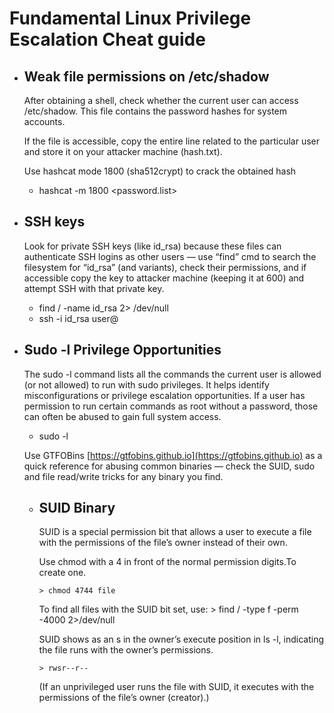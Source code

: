 # Fundamental Linux Privilege Escalation Cheat guide

* ## Weak file permissions on /etc/shadow
  After obtaining a shell, check whether the current user can access /etc/shadow. This file contains the password hashes for system accounts.

  If the file is accessible, copy the entire line related to the particular user and store it on your attacker machine (hash.txt).

  Use hashcat mode 1800 (sha512crypt) to crack the obtained hash
    - hashcat -m 1800 <hash> <password.list>


* ## SSH keys 
  Look for private SSH keys (like id_rsa) because these files can authenticate SSH logins as other users — use “find” cmd to search the filesystem for “id_rsa” (and variants), check their permissions,   and if accessible copy the key to attacker machine (keeping it at 600) and attempt SSH with that private key.

    - find / -name id_rsa 2> /dev/null
    - ssh -i id_rsa user@<ip>

* ## Sudo -l Privilege Opportunities
  The sudo -l command lists all the commands the current user is allowed (or not allowed) to run with sudo privileges. It helps identify misconfigurations or privilege escalation opportunities. If a user has permission to run certain commands as root without a password, those can often be abused to gain full system access.

   - sudo -l

  Use GTFOBins [https://gtfobins.github.io](https://gtfobins.github.io) as a quick reference for abusing common binaries — check the SUID, sudo and file read/write tricks for any binary you find.

  * ## SUID Binary
    SUID is a special permission bit that allows a user to execute a file with the permissions of the file’s owner instead of their own.

    Use chmod with a 4 in front of the normal permission digits.To create one.

		> chmod 4744 file

    To find all files with the SUID bit set, use:
		> find / -type f -perm -4000 2>/dev/null

    SUID shows as an s in the owner’s execute position in ls -l, indicating the file runs with the owner’s permissions.
	
		> rwsr--r--

    (If an unprivileged user runs the file with SUID, it executes with the permissions of the file’s owner (creator).)


  
